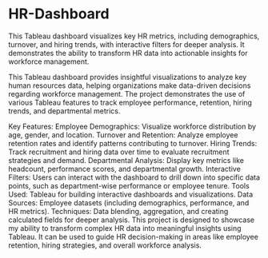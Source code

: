 # HR-Dashboard
This Tableau dashboard visualizes key HR metrics, including demographics, turnover, and hiring trends, with interactive filters for deeper analysis. It demonstrates the ability to transform HR data into actionable insights for workforce management.

This Tableau dashboard provides insightful visualizations to analyze key human resources data, helping organizations make data-driven decisions regarding workforce management. The project demonstrates the use of various Tableau features to track employee performance, retention, hiring trends, and departmental metrics.

Key Features:
Employee Demographics: Visualize workforce distribution by age, gender, and location.
Turnover and Retention: Analyze employee retention rates and identify patterns contributing to turnover.
Hiring Trends: Track recruitment and hiring data over time to evaluate recruitment strategies and demand.
Departmental Analysis: Display key metrics like headcount, performance scores, and departmental growth.
Interactive Filters: Users can interact with the dashboard to drill down into specific data points, such as department-wise performance or employee tenure.
Tools Used:
Tableau for building interactive dashboards and visualizations.
Data Sources: Employee datasets (including demographics, performance, and HR metrics).
Techniques: Data blending, aggregation, and creating calculated fields for deeper analysis.
This project is designed to showcase my ability to transform complex HR data into meaningful insights using Tableau. It can be used to guide HR decision-making in areas like employee retention, hiring strategies, and overall workforce analysis.
